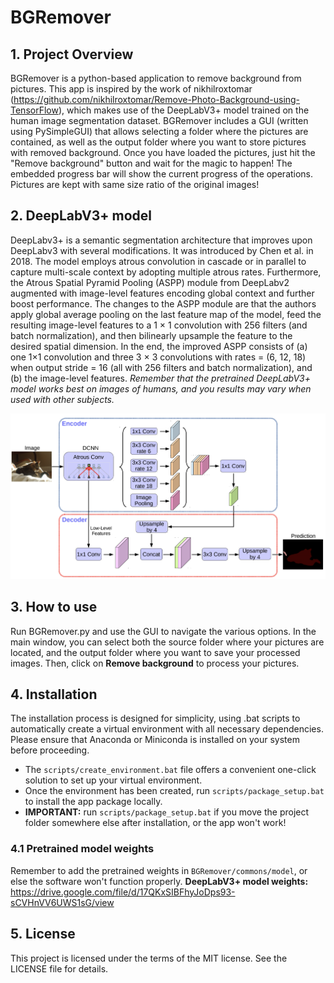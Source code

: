 # BGRemover

## 1. Project Overview
BGRemover is a python-based application to remove background from pictures. This app is inspired by the work of nikhilroxtomar (https://github.com/nikhilroxtomar/Remove-Photo-Background-using-TensorFlow), which makes use of the DeepLabV3+ model trained on the human image segmentation dataset. BGRemover includes a GUI (written using PySimpleGUI) that allows selecting a folder where the pictures are contained, as well as the output folder where you want to store pictures with removed background. Once you have loaded the pictures, just hit the "Remove background" button and wait for the magic to happen! The embedded progress bar will show the current progress of the operations. Pictures are kept with same size ratio of the original images! 

## 2. DeepLabV3+ model
DeepLabv3+ is a semantic segmentation architecture that improves upon DeepLabv3 with several modifications. It was introduced by Chen et al. in 2018. The model employs atrous convolution in cascade or in parallel to capture multi-scale context by adopting multiple atrous rates. Furthermore, the Atrous Spatial Pyramid Pooling (ASPP) module from DeepLabv2 augmented with image-level features encoding global context and further boost performance. The changes to the ASPP module are that the authors apply global average pooling on the last feature map of the model, feed the resulting image-level features to a 1 × 1 convolution with 256 filters (and batch normalization), and then bilinearly upsample the feature to the desired spatial dimension. In the end, the improved ASPP consists of (a) one 1×1 convolution and three 3 × 3 convolutions with rates = (6, 12, 18) when output stride = 16 (all with 256 filters and batch normalization), and (b) the image-level features. _Remember that the pretrained DeepLabV3+ model works best on images of humans, and you results may vary when used with other subjects._

![DeepLabV3+ model architecture](./docs/snapshots/DeepLabV3_snapshot.png)

## 3. How to use
Run BGRemover.py and use the GUI to navigate the various options. In the main window, you can select both the source folder where your pictures are located, and the output folder where you want to save your processed images. Then, click on **Remove background** to process your pictures.

## 4. Installation 
The installation process is designed for simplicity, using .bat scripts to automatically create a virtual environment with all necessary dependencies. Please ensure that Anaconda or Miniconda is installed on your system before proceeding.

- The `scripts/create_environment.bat` file offers a convenient one-click solution to set up your virtual environment.
- Once the environment has been created, run `scripts/package_setup.bat` to install the app package locally.
- **IMPORTANT:** run `scripts/package_setup.bat` if you move the project folder somewhere else after installation, or the app won't work!

### 4.1 Pretrained model weights 
Remember to add the pretrained weights in `BGRemover/commons/model`, or else the software won't function properly. 
**DeepLabV3+ model weights:** https://drive.google.com/file/d/17QKxSIBFhyJoDps93-sCVHnVV6UWS1sG/view

## 5. License
This project is licensed under the terms of the MIT license. See the LICENSE file for details.




